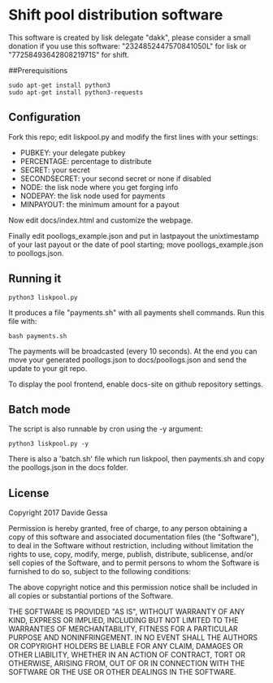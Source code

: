 # Shift pool distribution software
This software is created by lisk delegate "dakk", please consider a small donation if you
use this software: "2324852447570841050L" for lisk or "7725849364280821971S" for shift.

##Prerequisitions
```
sudo apt-get install python3
sudo apt-get install python3-requests
```
## Configuration
Fork this repo; edit liskpool.py and modify the first lines with your settings:

- PUBKEY: your delegate pubkey
- PERCENTAGE: percentage to distribute
- SECRET: your secret
- SECONDSECRET: your second secret or none if disabled
- NODE: the lisk node where you get forging info
- NODEPAY: the lisk node used for payments
- MINPAYOUT: the minimum amount for a payout

Now edit docs/index.html and customize the webpage.

Finally edit poollogs_example.json and put in lastpayout the unixtimestamp of your last payout or the
date of pool starting; move poollogs_example.json to poollogs.json.


## Running it

`python3 liskpool.py`

It produces a file "payments.sh" with all payments shell commands. Run this file with:

`bash payments.sh`

The payments will be broadcasted (every 10 seconds). At the end you can move your generated
poollogs.json to docs/poollogs.json and send the update to your git repo.

To display the pool frontend, enable docs-site on github repository settings.


## Batch mode

The script is also runnable by cron using the -y argument:

`python3 liskpool.py -y`

There is also a 'batch.sh' file which run liskpool, then payments.sh and copy the poollogs.json
in the docs folder.


## License
Copyright 2017 Davide Gessa

Permission is hereby granted, free of charge, to any person obtaining a copy of this software and associated documentation files (the "Software"), to deal in the Software without restriction, including without limitation the rights to use, copy, modify, merge, publish, distribute, sublicense, and/or sell copies of the Software, and to permit persons to whom the Software is furnished to do so, subject to the following conditions:

The above copyright notice and this permission notice shall be included in all copies or substantial portions of the Software.

THE SOFTWARE IS PROVIDED "AS IS", WITHOUT WARRANTY OF ANY KIND, EXPRESS OR IMPLIED, INCLUDING BUT NOT LIMITED TO THE WARRANTIES OF MERCHANTABILITY, FITNESS FOR A PARTICULAR PURPOSE AND NONINFRINGEMENT. IN NO EVENT SHALL THE AUTHORS OR COPYRIGHT HOLDERS BE LIABLE FOR ANY CLAIM, DAMAGES OR OTHER LIABILITY, WHETHER IN AN ACTION OF CONTRACT, TORT OR OTHERWISE, ARISING FROM, OUT OF OR IN CONNECTION WITH THE SOFTWARE OR THE USE OR OTHER DEALINGS IN THE SOFTWARE.


